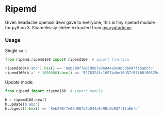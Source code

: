 Ripemd
======

Given headache openssl devs gave to everyone, this is tiny ripemd module for python 3. Shamelessly ~~stolen~~ extracted from [pycryptodome](https://github.com/Legrandin/pycryptodome).

### Usage

Single call:
```py
from ripemd.ripemd160 import ripemd160  # import function

ripemd160(b'abc').hex() == '8eb208f7e05d987a9b044a8e98c6b087f15a0bfc'
ripemd160(b'a' * 1000000).hex() == '52783243c1697bdbe16d37f97f68f08325dc1528'
```

Update mode:
```py
from ripemd import ripemd160  # import module

h = ripemd160.new()
h.update(b'abc')
h.digest().hex() == '8eb208f7e05d987a9b044a8e98c6b087f15a0bfc'
```
